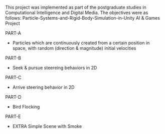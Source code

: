 This project was implemented as part of the postgraduate studies in Computational Intelligence and Digital Media. The objectives were as follows:  Particle-Systems-and-Rigid-Body-Simulation-in-Unity
AI & Games Project

PART-A
- Particles which are continuously created from a certain position in space, with random (direction & magnitude) initial velocities

PART-B
- Seek & pursue steereing behaviors in 2D 

PART-C
- Arrive steering behavior in 2D

PART-D
- Bird Flocking 

PART-E
- EXTRA
Simple Scene with Smoke
